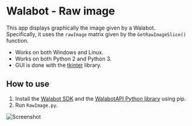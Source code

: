 # Walabot - Raw image

This app displays graphically the image given by a Walabot.  
Specifically, it uses the `rawImage` matrix given by the `GetRawImageSlice()` function.
* Works on both Windows and Linux.
* Works on both Python 2 and Python 3.
* GUI is done with the [tkinter](https://docs.python.org/3.5/library/tkinter.html) library.

## How to use

1. Install the [Walabot SDK](http://walabot.com/getting-started) and the [WalabotAPI Python library](https://github.com/Walabot-Projects/Walabot-HelloWalabot#how-to-use) using pip.
2. Run `RawImage.py`.

![Screenshot](https://raw.githubusercontent.com/Walabot-Projects/Walabot-RawImage/master/screenshot.png)
